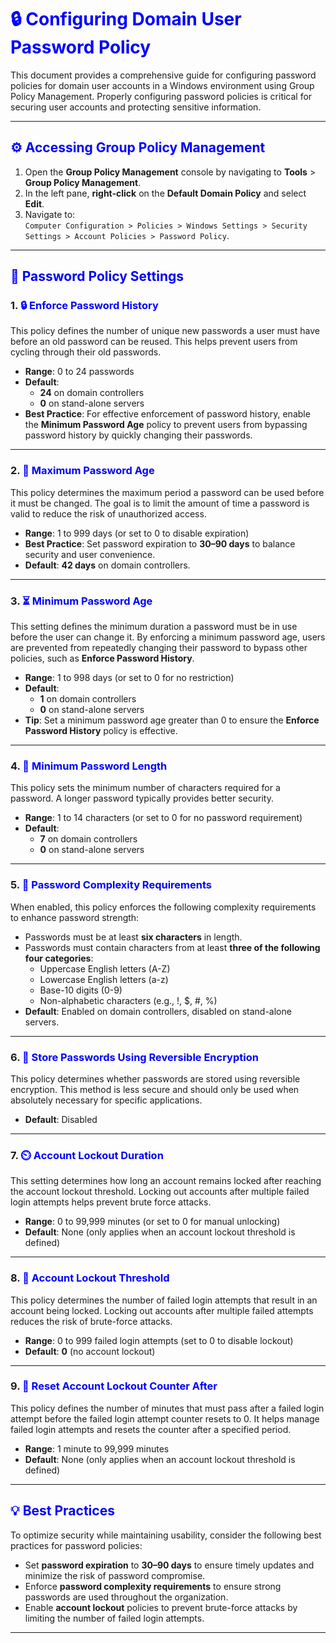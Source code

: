 # <span style="color:blue;">🔒 Configuring Domain User Password Policy</span>

This document provides a comprehensive guide for configuring password policies for domain user accounts in a Windows environment using Group Policy Management. Properly configuring password policies is critical for securing user accounts and protecting sensitive information.

---

## <span style="color:blue;">⚙️ Accessing Group Policy Management</span>

1. Open the **Group Policy Management** console by navigating to **Tools** > **Group Policy Management**.
2. In the left pane, **right-click** on the **Default Domain Policy** and select **Edit**.
3. Navigate to:  
   `Computer Configuration > Policies > Windows Settings > Security Settings > Account Policies > Password Policy`.

---

## <span style="color:blue;">🔑 Password Policy Settings</span>

### 1. <span style="color:blue;">🔒 Enforce Password History</span>  
This policy defines the number of unique new passwords a user must have before an old password can be reused. This helps prevent users from cycling through their old passwords.

- **Range**: 0 to 24 passwords  
- **Default**:  
  - **24** on domain controllers  
  - **0** on stand-alone servers  
- **Best Practice**: For effective enforcement of password history, enable the **Minimum Password Age** policy to prevent users from bypassing password history by quickly changing their passwords.

---

### 2. <span style="color:blue;">📅 Maximum Password Age</span>  
This policy determines the maximum period a password can be used before it must be changed. The goal is to limit the amount of time a password is valid to reduce the risk of unauthorized access.

- **Range**: 1 to 999 days (or set to 0 to disable expiration)  
- **Best Practice**: Set password expiration to **30–90 days** to balance security and user convenience.  
- **Default**: **42 days** on domain controllers.

---

### 3. <span style="color:blue;">⏳ Minimum Password Age</span>  
This setting defines the minimum duration a password must be in use before the user can change it. By enforcing a minimum password age, users are prevented from repeatedly changing their password to bypass other policies, such as **Enforce Password History**.

- **Range**: 1 to 998 days (or set to 0 for no restriction)  
- **Default**:  
  - **1** on domain controllers  
  - **0** on stand-alone servers  
- **Tip**: Set a minimum password age greater than 0 to ensure the **Enforce Password History** policy is effective.

---

### 4. <span style="color:blue;">🔢 Minimum Password Length</span>  
This policy sets the minimum number of characters required for a password. A longer password typically provides better security.

- **Range**: 1 to 14 characters (or set to 0 for no password requirement)  
- **Default**:  
  - **7** on domain controllers  
  - **0** on stand-alone servers

---

### 5. <span style="color:blue;">🔐 Password Complexity Requirements</span>  
When enabled, this policy enforces the following complexity requirements to enhance password strength:

- Passwords must be at least **six characters** in length.  
- Passwords must contain characters from at least **three of the following four categories**:  
  - Uppercase English letters (A-Z)  
  - Lowercase English letters (a-z)  
  - Base-10 digits (0-9)  
  - Non-alphabetic characters (e.g., !, $, #, %)  
- **Default**: Enabled on domain controllers, disabled on stand-alone servers.

---

### 6. <span style="color:blue;">🔑 Store Passwords Using Reversible Encryption</span>  
This policy determines whether passwords are stored using reversible encryption. This method is less secure and should only be used when absolutely necessary for specific applications.

- **Default**: Disabled

---

### 7. <span style="color:blue;">⏲️ Account Lockout Duration</span>  
This setting determines how long an account remains locked after reaching the account lockout threshold. Locking out accounts after multiple failed login attempts helps prevent brute force attacks.

- **Range**: 0 to 99,999 minutes (or set to 0 for manual unlocking)  
- **Default**: None (only applies when an account lockout threshold is defined)

---

### 8. <span style="color:blue;">🚫 Account Lockout Threshold</span>  
This policy determines the number of failed login attempts that result in an account being locked. Locking out accounts after multiple failed attempts reduces the risk of brute-force attacks.

- **Range**: 0 to 999 failed login attempts (set to 0 to disable lockout)  
- **Default**: **0** (no account lockout)

---

### 9. <span style="color:blue;">🔄 Reset Account Lockout Counter After</span>  
This policy defines the number of minutes that must pass after a failed login attempt before the failed login attempt counter resets to 0. It helps manage failed login attempts and resets the counter after a specified period.

- **Range**: 1 minute to 99,999 minutes  
- **Default**: None (only applies when an account lockout threshold is defined)

---

## <span style="color:blue;">💡 Best Practices</span>

To optimize security while maintaining usability, consider the following best practices for password policies:

- Set **password expiration** to **30–90 days** to ensure timely updates and minimize the risk of password compromise.  
- Enforce **password complexity requirements** to ensure strong passwords are used throughout the organization.  
- Enable **account lockout** policies to prevent brute-force attacks by limiting the number of failed login attempts.

---
